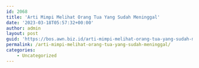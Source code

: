 ```yaml
---
id: 2068
title: 'Arti Mimpi Melihat Orang Tua Yang Sudah Meninggal'
date: '2023-03-18T05:57:32+00:00'
author: admin
layout: post
guid: 'https://bos.awn.biz.id/arti-mimpi-melihat-orang-tua-yang-sudah-meninggal/'
permalink: /arti-mimpi-melihat-orang-tua-yang-sudah-meninggal/
categories:
    - Uncategorized
---
```


